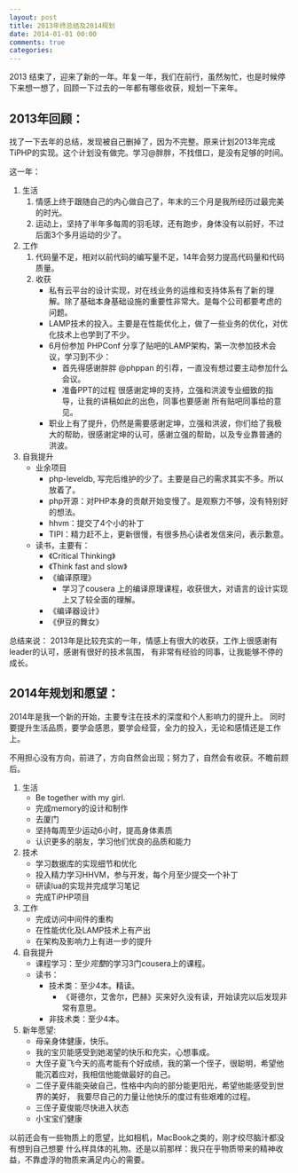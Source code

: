 ```yaml
---
layout: post
title: 2013年终总结及2014规划
date: 2014-01-01 00:00
comments: true
categories: 
---
```



2013 结束了，迎来了新的一年。年复一年，我们在前行，虽然匆忙，也是时候停下来想一想了，回顾一下过去的一年都有哪些收获，规划一下来年。


## 2013年回顾：

找了一下去年的总结，发现被自己删掉了，因为不完整。原来计划2013年完成TiPHP的实现。这个计划没有做完。学习@胖胖，不找借口，是没有足够的时间。

这一年：

1. 生活
    1. 情感上终于跟随自己的内心做自己了，年末的三个月是我所经历过最完美的时光。
    1. 运动上，坚持了半年多每周的羽毛球，还有跑步，身体没有以前好，不过后面3个多月运动的少了。
1. 工作 
    1. 代码量不足，相对以前代码的编写量不足，14年会努力提高代码量和代码质量。
    1. 收获
        - 私有云平台的设计实现，对在线业务的运维和支持体系有了新的理解。除了基础本身基础设施的重要性非常大。是每个公司都要考虑的问题。
        - LAMP技术的投入。主要是在性能优化上，做了一些业务的优化，对优化技术上也学到了不少。
        - 6月份参加 PHPConf 分享了贴吧的LAMP架构，第一次参加技术会议，学习到不少：
            - 首先得感谢胖胖 @phppan 的引荐，一直没有想过要主动参加什么 会议。
            - 准备PPT的过程 很感谢定坤的支持，立强和洪波专业细致的指导，让我的讲稿如此的出色，同事也要感谢 所有贴吧同事给的意见。
        - 职业上有了提升，仍然是需要感谢定坤，立强和洪波，你们给了我极大的帮助，很感谢定坤的认可，感谢立强的帮助，以及专业靠普通的洪波。
1. 自我提升
    - 业余项目
    	- php-leveldb, 写完后维护的少了。主要是自己的需求其实不多。所以放着了。
        - php开源：对PHP本身的贡献开始变慢了。是观察力不够，没有特别好的想法。
        - hhvm：提交了4个小的补丁
		- TIPI：精力赶不上，更新很慢，有很多热心读者发信来问，表示歉意。
    - 读书，主要有：
        - 《Critical Thinking》
        - 《Think fast and slow》
        - 《编译原理》
            - 学习了cousera 上的编译原理课程，收获很大，对语言的设计实现上又了较全面的理解。 
        - 《编译器设计》
        - 《伊豆的舞女》

总结来说：
2013年是比较充实的一年，情感上有很大的收获，工作上很感谢有leader的认可，感谢有很好的技术氛围，
有非常有经验的同事，让我能够不停的成长。

## 2014年规划和愿望：

2014年是我一个新的开始，主要专注在技术的深度和个人影响力的提升上。
同时要提升生活品质，要学会感恩，要学会经营，全力的投入，无论和感情还是工作上。

不用担心没有方向，前进了，方向自然会出现；努力了，自然会有收获。不瞻前顾后。

1. 生活
    - Be together with my girl.
    - 完成memory的设计和制作
    - 去厦门
    - 坚持每周至少运动6小时，提高身体素质
	- 认识更多的朋友，学习他们优良的品质和能力
1. 技术
    - 学习数据库的实现细节和优化
    - 投入精力学习HHVM，参与开发，每个月至少提交一个补丁
    - 研读lua的实现并完成学习笔记 
    - 完成TiPHP项目
1. 工作 
    - 完成访问中间件的重构
    - 在性能优化及LAMP技术上有产出
    - 在架构及影响力上有进一步的提升
1. 自我提升
    - 课程学习：至少*完整*的学习3门cousera上的课程。
    - 读书：
        - 技术类：至少4本。精读。
             - 《哥德尔，艾舍尔，巴赫》买来好久没有读，开始读完以后发现非常有意思。
        - 非技术类：至少4本。
1. 新年愿望:
    - 母亲身体健康，快乐。
    - 我的宝贝能感受到她渴望的快乐和充实，心想事成。
    - 大侄子夏飞今天的高考能有个好成绩，我的第一个侄子，很聪明，希望他能沉着应对，我相信他能做最好的自己。
    - 二侄子夏伟能突破自己，性格中内向的部分能更阳光，希望他能感受到世界的美好，
      我要尽自己的力量让他快乐的度过有些艰难的过程。
    - 三侄子夏俊能尽快进入状态
    - 小宝宝们健康

以前还会有一些物质上的愿望，比如相机，MacBook之类的，刚才绞尽脑汁都没有想到自己想要
什么样具体的礼物。还是以前那样：我只在乎物质带来的精神收益，不靠虚浮的物质来满足内心的需要。

